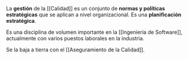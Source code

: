 La **gestión** de la [[Calidad]] es un conjunto de **normas y políticas estratégicas** que se aplican a nivel organizacional. Es una **planificación estratégica**.

Es una disciplina de volumen importante en la [[Ingeniería de Software]], actualmente con varios puestos laborales en la industria.

Se la baja a tierra con el [[Aseguramiento de la Calidad]].